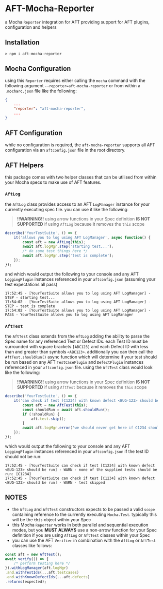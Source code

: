 # AFT-Mocha-Reporter
a Mocha `Reporter` integration for AFT providing support for AFT plugins, configuration and helpers

## Installation
`> npm i aft-mocha-reporter`

## Mocha Configuration
using this `Reporter` requires either calling the `mocha` command with the following argument `--reporter=aft-mocha-reporter` or from within a `.mocharc.json` file like the following: 
```json
{
    ...
    "reporter": "aft-mocha-reporter",
    ...
}
```

## AFT Configuration
while no configuration is required, the `aft-mocha-reporter` supports all AFT configuration via an `aftconfig.json` file in the root directory.

## AFT Helpers
this package comes with two helper classes that can be utilised from within your Mocha specs to make use of AFT features.

### `AftLog`
the `AftLog` class provides access to an AFT `LogManager` instance for your currently executing spec file. you can use it like the following:
> **!!WARNING!!** using arrow functions in your Spec definition **IS NOT SUPPORTED** if using `AftLog` because it removes the `this` scope
```javascript
describe('YourTestSuite', () => {
    it('allows you to log using AFT LogManager', async function() {
        const aft = new AftLog(this);
        await aft.logMgr.step('starting test...');
        /* do some test things here */
        await aft.logMgr.step('test is complete');
    });
});
```
and which would output the following to your console and any AFT `LoggingPlugin` instances referenced in your `aftconfig.json` (assuming your test expectations all pass)
```text
17:52:45 - [YourTestSuite allows you to log using AFT LogManager] - STEP - starting test...
17:54:02 - [YourTestSuite allows you to log using AFT LogManager] - STEP - test is complete
17:54:02 - [YourTestSuite allows you to log using AFT LogManager] - PASS - YourTestSuite allows you to log using AFT LogManager
```

### `AftTest`
the `AftTest` class extends from the `AftLog` adding the ability to parse the Spec name for any referenced Test or Defect IDs. each Test ID must be surrounded with square brackets `[ABC123]` and each Defect ID with less than and greater than symbols `<ABC123>`. additionally you can then call the `AftTest.shouldRun()` async function which will determine if your test should be run based on any AFT `TestCasePlugin` and `DefectPlugin` instances referenced in your `aftconfig.json` file. using the `AftTest` class would look like the following:
> **!!WARNING!!** using arrow functions in your Spec definition **IS NOT SUPPORTED** if using `AftTest` because it removes the `this` scope
```javascript
describe('YourTestSuite', () => {
    it('can check if test [C1234] with known defect <BUG-123> should be run', async function() {
        const aft = new AftTest(this);
        const shouldRun = await aft.shouldRun();
        if (!shouldRun) {
            aft.test.skip();
        }
        await aft.logMgr.error('we should never get here if C1234 should not be run or BUG-123 is open');
    });
});
```
which would output the following to your console and any AFT `LoggingPlugin` instances referenced in your `aftconfig.json` if the test ID should not be run:
```text
17:52:45 - [YourTestSuite can check if test [C1234] with known defect <BUG-123> should be run] - WARN - none of the supplied tests should be run: [C1234]
17:52:45 - [YourTestSuite can check if test [C1234] with known defect <BUG-123> should be run] - WARN - test skipped
```

## NOTES
- the `AftLog` and `AftTest` constructors expects to be passed a valid `scope` containing reference to the currently executing `Mocha.Test`. typically this will be the `this` object within your Spec
- this Mocha `Reporter` works in both parallel and sequential execution modes, but you **MUST ALWAYS** use a non-arrow function for your Spec definition if you are using `AftLog` or `AftTest` classes within your Spec
- you can use the AFT `Verifier` in combination with the `AftLog` or `AftTest` classes like follows:
```javascript
const aft = new AftTest();
await verify(() => {
    /* perform testing here */
}).withLogManager(aft.logMgr)
.and.withTestIds(...aft.testcases)
.and.withKnownDefectIds(...aft.defects)
.returns(expected);
```